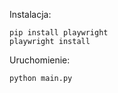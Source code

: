 Instalacja:
```
pip install playwright
playwright install
```

Uruchomienie:
```
python main.py
```
